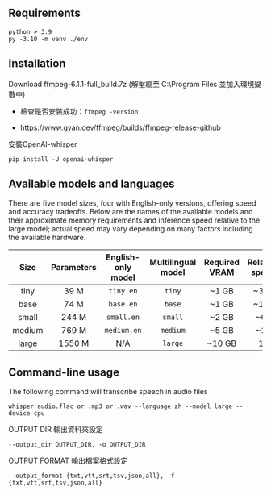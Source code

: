 ## Requirements

```
python > 3.9
py -3.10 -m venv ./env 
```
## Installation

Download
ffmpeg-6.1.1-full_build.7z (解壓縮至 C:\Program Files 並加入環境變數中)
- 檢查是否安裝成功：`ffmpeg -version`

- https://www.gyan.dev/ffmpeg/builds/ffmpeg-release-github

安裝OpenAI-whisper
```
pip install -U openai-whisper
```
## Available models and languages

There are five model sizes, four with English-only versions, offering speed and accuracy tradeoffs. Below are the names of the available models and their approximate memory requirements and inference speed relative to the large model; actual speed may vary depending on many factors including the available hardware.

|  Size  | Parameters | English-only model | Multilingual model | Required VRAM | Relative speed |
|:------:|:----------:|:------------------:|:------------------:|:-------------:|:--------------:|
|  tiny  |    39 M    |     `tiny.en`      |       `tiny`       |     ~1 GB     |      ~32x      |
|  base  |    74 M    |     `base.en`      |       `base`       |     ~1 GB     |      ~16x      |
| small  |   244 M    |     `small.en`     |      `small`       |     ~2 GB     |      ~6x       |
| medium |   769 M    |    `medium.en`     |      `medium`      |     ~5 GB     |      ~2x       |
| large  |   1550 M   |        N/A         |      `large`       |    ~10 GB     |       1x       |


## Command-line usage
The following command will transcribe speech in audio files
```
whisper audio.flac or .mp3 or .wav --language zh --model large --device cpu
```

OUTPUT DIR 輸出資料夾設定
``` 
--output_dir OUTPUT_DIR, -o OUTPUT_DIR
```

OUTPUT FORMAT 輸出檔案格式設定
```
--output_format {txt,vtt,srt,tsv,json,all}, -f {txt,vtt,srt,tsv,json,all}
```

